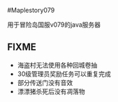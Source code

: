 #Maplestory079

用于冒险岛国服v079的java服务器

## FIXME
* 海盗村无法使用各种回城卷抽
* 30级管理员奖励任务可以重复完成
* 部分传送门没有音效
* 漂漂猪杀死后没有凋落物
